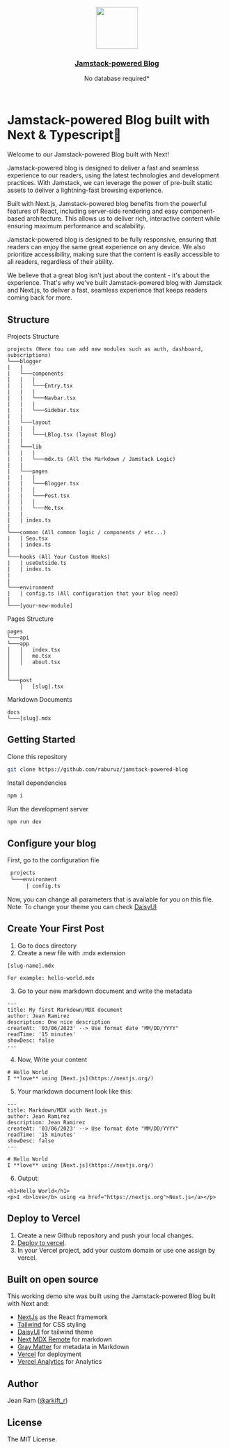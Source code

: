 

<p align="center">
  <a href="https://twitter.com/arkift_r">
    <img src="https://pbs.twimg.com/profile_images/1632833475454590984/Rc9lwNYz_400x400.jpg" height="96">
    <h3 align="center">Jamstack-powered Blog</h3>
  </a>
</p>
<p align="center">No database required*</p>
<br/>

# Jamstack-powered Blog built with Next & Typescript🚀

Welcome to our Jamstack-powered Blog built with Next!

Jamstack-powered blog is designed to deliver a fast and seamless experience to our readers, 
using the latest technologies and development practices. With Jamstack, 
we can leverage the power of pre-built static assets to deliver a lightning-fast browsing experience.

Built with Next.js, Jamstack-powered blog benefits from the powerful features of React, including server-side rendering 
and easy component-based architecture. This allows us to deliver rich, interactive content while 
ensuring maximum performance and scalability.

Jamstack-powered blog is designed to be fully responsive, ensuring that readers can enjoy the same great experience on any 
device. We also prioritize accessibility, making sure that the content is easily accessible to all readers, 
regardless of their ability.

We believe that a great blog isn't just about the content - it's about the experience. 
That's why we've built Jamstack-powered blog with Jamstack and Next.js, to deliver a fast, seamless 
experience that keeps readers coming back for more.

## Structure

Projects Structure
```
projects (Here tou can add new modules such as auth, dashboard, subscriptions)
└───blogger
|   |
|   └───components
|   |   |
|   |   └───Entry.tsx
|   |   |
|   |   └───Navbar.tsx
|   |   |
|   |   └───Sidebar.tsx
|   |
|   └───layout
|   |   |
|   |   └───LBlog.tsx (layout Blog)
|   |   
|   └───lib
|   |   |
|   |   └───mdx.ts (All the Markdown / Jamstack Logic)
|   |
|   └───pages
|   |   |
|   |   └───Blogger.tsx
|   |   |
|   |   └───Post.tsx
|   |   |
|   |   └───Me.tsx
|   |
|   | index.ts
|   
└───common (All common logic / components / etc...)
|   | Seo.tsx
|   | index.ts
|
└───hooks (All Your Custom Hooks)
|   | useOutside.ts
|   | index.ts
|
|
└───environment 
|   | config.ts (All configuration that your blog need)
|
└───[your-new-module] 
```

Pages Structure
```
pages
└───api
└───app
│   │   index.tsx
│   │   me.tsx
│   │   about.tsx     
│
│
└───post
    │   [slug].tsx
```

Markdown Documents
```
docs
└───[slug].mdx
```

## Getting Started 

Clone this repository
```bash
git clone https://github.com/raburuz/jamstack-powered-blog
```

Install dependencies
```bash
npm i
```

Run the development server
```bash
npm run dev
```

## Configure your blog

First, go to the configuration file

```bash
 projects
 └───environment
      | config.ts
```

Now, you can change all parameters that is available for you on this file.
Note: To change your theme you can check [DaisyUI](https://daisyui.com/docs/themes/)

## Create Your First Post

1. Go to docs directory
2. Create a new file with .mdx extension
```
[slug-name].mdx

For example: hello-world.mdx
```
3. Go to your new markdown document and write the metadata
```
---
title: My first Markdown/MDX document
author: Jean Ramirez
description: One nice description
createAt: '03/06/2023' --> Use format date "MM/DD/YYYY"
readTime: '15 minutes'
showDesc: false
---
```
4. Now, Write your content
```
# Hello World
I **love** using [Next.js](https://nextjs.org/)
```
5. Your markdown document look like this:

```
---
title: Markdown/MDX with Next.js
author: Jean Ramirez
description: Jean Ramirez
createAt: '03/06/2023' --> Use format date "MM/DD/YYYY"
readTime: '15 minutes'
showDesc: false
---

# Hello World
I **love** using [Next.js](https://nextjs.org/)
```

6. Output:

```
<h1>Hello World</h1>
<p>I <b>love</b> using <a href="https://nextjs.org">Next.js</a></p>
```



## Deploy to Vercel

1. Create a new Github repository and push your local changes.
2. [Deploy to vercel](https://vercel.com/docs/concepts/deployments/git#deploying-a-git-repository).
3. In your Vercel project, add your custom domain or use one assign by vercel.


## Built on open source

This working demo site was built using the Jamstack-powered Blog built with Next and:

* [NextJs](https://nextjs.org/) as the React framework
* [Tailwind](https://tailwindcss.com/)  for CSS styling
* [DaisyUI](https://daisyui.com/) for tailwind theme
* [Next MDX Remote](https://github.com/hashicorp/next-mdx-remote#readme) for markdown
* [Gray Matter](https://github.com/jonschlinkert/gray-matter) for metadata in Markdown
* [Vercel](https://vercel.com/) for deployment
* [Vercel Analytics](https://vercel.com/docs/concepts/analytics) for Analytics


## Author

Jean Ram ([@arkift_r](https://twitter.com/arkift_r))

## License 

The MIT License.




